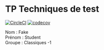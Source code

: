 # TP Techniques de test

[![CircleCI](https://circleci.com/gh/FakeCERIStudent/techniques_de_test/tree/main.svg?style=svg)](https://circleci.com/gh/FakeCERIStudent/techniques_de_test/tree/main)
[![codecov](https://codecov.io/gh/FakeCERIStudent/techniques_de_test/branch/main/graph/badge.svg?token=5NQ6YAICAT)](https://codecov.io/gh/FakeCERIStudent/techniques_de_test)

Nom : Fake  
Prénom : Student  
Groupe  : Classiques -1  
